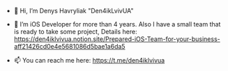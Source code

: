 - 👋 Hi, I’m  Denys Havryliak "Den4ikLvivUA"
- 👀 I’m iOS Developer for more than 4 years.
Also I have a small team that is ready 
to take some project,
Details here:
https://den4iklvivua.notion.site/Prepared-iOS-Team-for-your-business-aff21426cd0e4e5681086d5bae1a6da5


- 📫 You can reach me here:
https://t.me/den4iklvivua


<!---
Den4ikLvivUA/Den4ikLvivUA is a ✨ special ✨ repository because its `README.md` (this file) appears on your GitHub profile.
You can click the Preview link to take a look at your changes.
--->
